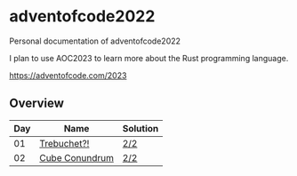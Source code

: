 # adventofcode2022
Personal documentation of adventofcode2022    

I plan to use AOC2023 to learn more about the Rust programming language.   

https://adventofcode.com/2023  

## Overview

| Day | Name                                                             | Solution |
| --- | ---------------------------------------------------------------- | ----- |
| 01  | [Trebuchet?!](https://adventofcode.com/2023/day/1)          | [2/2](day1/day1.cpp)     |
| 02  | [Cube Conundrum](https://adventofcode.com/2023/day/2)       | [2/2](day2/day2.cpp)    |
